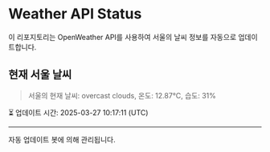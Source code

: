 
# Weather API Status

이 리포지토리는 OpenWeather API를 사용하여 서울의 날씨 정보를 자동으로 업데이트합니다.

## 현재 서울 날씨
> 서울의 현재 날씨: overcast clouds, 온도: 12.87°C, 습도: 31%

⏳ 업데이트 시간: 2025-03-27 10:17:11 (UTC)

---
자동 업데이트 봇에 의해 관리됩니다.
